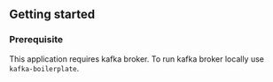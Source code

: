 ## Getting started

### Prerequisite
This application requires kafka broker. To run kafka broker locally use `kafka-boilerplate`.
